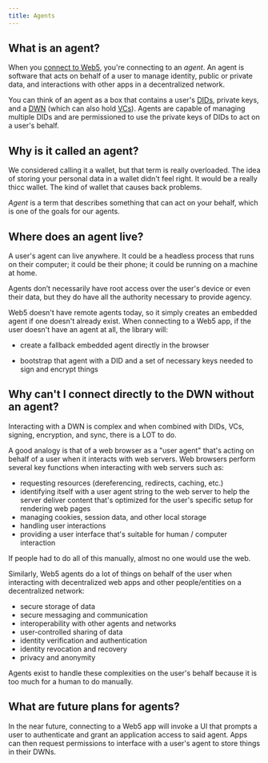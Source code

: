 ```yaml
---
title: Agents
---
```


## What is an agent?

When you [connect to Web5](https://tbd54566975.github.io/web5-js/classes/_web5_api.Web5.html#connect), you're connecting to an _agent_. An agent is software that acts on behalf of a user to manage identity, public or private data, and interactions with other apps in a decentralized network.

You can think of an agent as a box that contains a user's [DIDs](/decentralized-identifiers/what-are-dids/), private keys, and a [DWN](/decentralized-web-nodes/what-are-dwns/) (which can also hold [VCs](/)). Agents are capable of managing multiple DIDs and are permissioned to use the private keys of DIDs to act on a user's behalf.

## Why is it called an agent?

We considered calling it a wallet, but that term is really overloaded. The idea of storing your personal data in a wallet didn't feel right. It would be a really thicc wallet. The kind of wallet that causes back problems.

_Agent_ is a term that describes something that can act on your behalf, which is one of the goals for our agents.

## Where does an agent live?

A user's agent can live anywhere. It could be a headless process that runs on their computer; it could be their phone; it could be running on a machine at home.

Agents don’t necessarily have root access over the user's device or even their data, but they do have all the authority necessary to provide agency.

Web5 doesn't have remote agents today, so it simply creates an embedded agent if one doesn't already exist. When connecting to a Web5 app, if the user doesn't have an agent at all, the library will:

- create a fallback embedded agent directly in the browser

- bootstrap that agent with a DID and a set of necessary keys needed to sign and encrypt things

## Why can't I connect directly to the DWN without an agent?

Interacting with a DWN is complex and when combined with DIDs, VCs, signing, encryption, and sync, there is a LOT to do.

A good analogy is that of a web browser as a "user agent" that's acting on behalf of a user when it interacts with web servers. Web browsers perform several key functions when interacting with web servers such as:

- requesting resources (dereferencing, redirects, caching, etc.)
- identifying itself with a user agent string to the web server to help the server deliver content that's optimized for the user's specific setup for
  rendering web pages
- managing cookies, session data, and other local storage
- handling user interactions
- providing a user interface that's suitable for human / computer interaction

If people had to do all of this manually, almost no one would use the web.

Similarly, Web5 agents do a lot of things on behalf of the user when interacting with decentralized web apps and other people/entities on a decentralized network:

- secure storage of data
- secure messaging and communication
- interoperability with other agents and networks
- user-controlled sharing of data
- identity verification and authentication
- identity revocation and recovery
- privacy and anonymity

Agents exist to handle these complexities on the user's behalf because it is too much for a human to do manually.

## What are future plans for agents?

In the near future, connecting to a Web5 app will invoke a UI that prompts a user to authenticate and grant an application access to said agent. Apps can then request permissions to interface with a user's agent to store things in their DWNs.
